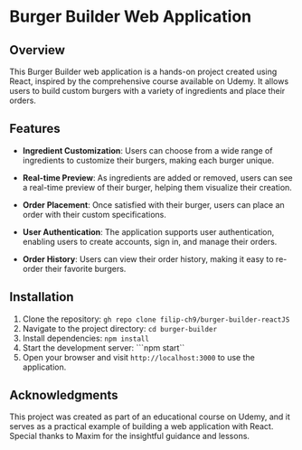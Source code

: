 # Burger Builder Web Application

## Overview

This Burger Builder web application is a hands-on project created using React, inspired by the comprehensive course available on Udemy. It allows users to build custom burgers with a variety of ingredients and place their orders.

## Features

- **Ingredient Customization**: Users can choose from a wide range of ingredients to customize their burgers, making each burger unique.

- **Real-time Preview**: As ingredients are added or removed, users can see a real-time preview of their burger, helping them visualize their creation.

- **Order Placement**: Once satisfied with their burger, users can place an order with their custom specifications.

- **User Authentication**: The application supports user authentication, enabling users to create accounts, sign in, and manage their orders.

- **Order History**: Users can view their order history, making it easy to re-order their favorite burgers.

## Installation

1. Clone the repository:
    ```gh repo clone filip-ch9/burger-builder-reactJS```
2. Navigate to the project directory:
    ```cd burger-builder```
3. Install dependencies:
    ```npm install```
4. Start the development server:
    ```npm start``
5. Open your browser and visit `http://localhost:3000` to use the application.

## Acknowledgments

This project was created as part of an educational course on Udemy, and it serves as a practical example of building a web application with React. Special thanks to Maxim for the insightful guidance and lessons.

